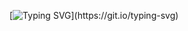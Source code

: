 

[![Typing SVG](https://readme-typing-svg.demolab.com/?center=true&lines=Olá,+meu+nome+é+Raissa+Andrade.;)](https://git.io/typing-svg)

